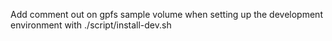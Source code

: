 Add comment out on gpfs sample volume when setting up the development environment with ./script/install-dev.sh